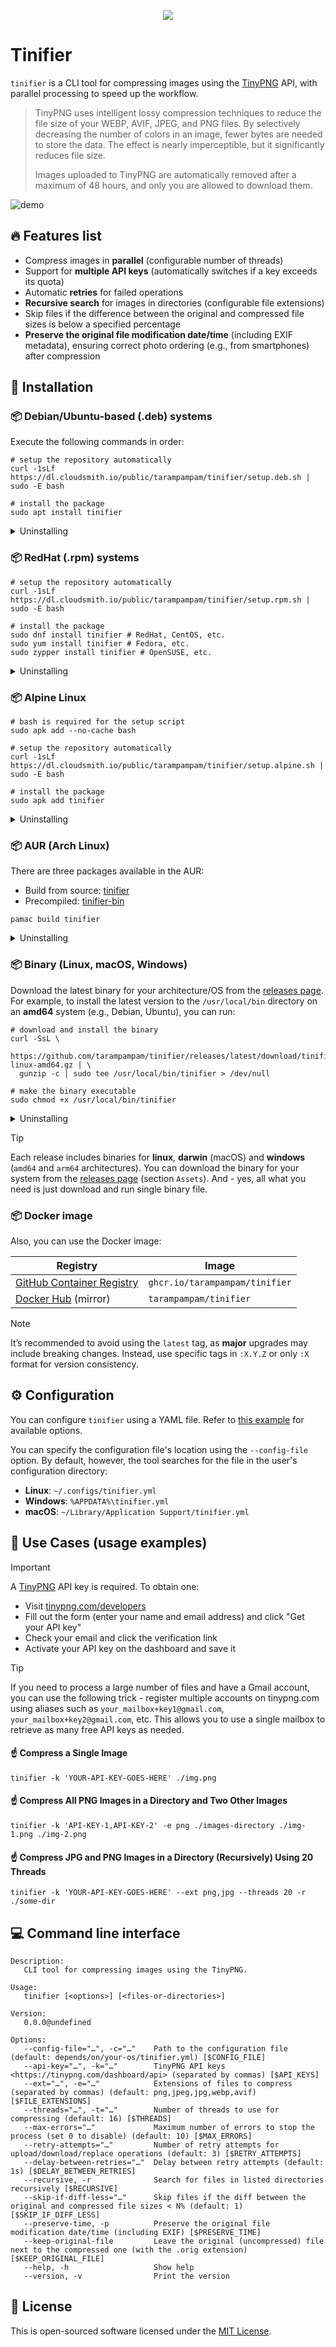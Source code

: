 <p align="center">
  <a href="https://github.com/tarampampam/tinifier#readme">
    <picture>
      <source media="(prefers-color-scheme: dark)" srcset="https://socialify.git.ci/tarampampam/tinifier/image?description=1&font=Raleway&forks=1&issues=1&logo=https%3A%2F%2Ftinypng.com%2Fimages%2Fapng%2Fpanda-waving.png&owner=1&pulls=1&pattern=Solid&stargazers=1&theme=Dark">
      <img align="center" src="https://socialify.git.ci/tarampampam/tinifier/image?description=1&font=Raleway&forks=1&issues=1&logo=https%3A%2F%2Ftinypng.com%2Fimages%2Fapng%2Fpanda-waving.png&owner=1&pulls=1&pattern=Solid&stargazers=1&theme=Light">
    </picture>
  </a>
</p>

# Tinifier

`tinifier` is a CLI tool for compressing images using the [TinyPNG](https://tinypng.com) API, with parallel
processing to speed up the workflow.

> TinyPNG uses intelligent lossy compression techniques to reduce the file size of your WEBP, AVIF, JPEG, and
> PNG files. By selectively decreasing the number of colors in an image, fewer bytes are needed to store the
> data. The effect is nearly imperceptible, but it significantly reduces file size.
>
> Images uploaded to TinyPNG are automatically removed after a maximum of 48 hours, and only you are allowed
> to download them.

![demo](art/demo.gif)

## 🔥 Features list

- Compress images in **parallel** (configurable number of threads)
- Support for **multiple API keys** (automatically switches if a key exceeds its quota)
- Automatic **retries** for failed operations
- **Recursive search** for images in directories (configurable file extensions)
- Skip files if the difference between the original and compressed file sizes is below a specified percentage
- **Preserve the original file modification date/time** (including EXIF metadata), ensuring correct photo
  ordering (e.g., from smartphones) after compression

## 🧩 Installation

### 📦 Debian/Ubuntu-based (.deb) systems

Execute the following commands in order:

```shell
# setup the repository automatically
curl -1sLf https://dl.cloudsmith.io/public/tarampampam/tinifier/setup.deb.sh | sudo -E bash

# install the package
sudo apt install tinifier
```

<details>
  <summary>Uninstalling</summary>

```shell
sudo apt remove tinifier
rm /etc/apt/sources.list.d/tarampampam-tinifier.list
```

</details>

### 📦 RedHat (.rpm) systems

```shell
# setup the repository automatically
curl -1sLf https://dl.cloudsmith.io/public/tarampampam/tinifier/setup.rpm.sh | sudo -E bash

# install the package
sudo dnf install tinifier # RedHat, CentOS, etc.
sudo yum install tinifier # Fedora, etc.
sudo zypper install tinifier # OpenSUSE, etc.
```

<details>
  <summary>Uninstalling</summary>

```shell
# RedHat, CentOS, Fedora, etc.
sudo dnf remove tinifier
rm /etc/yum.repos.d/tarampampam-tinifier.repo
rm /etc/yum.repos.d/tarampampam-tinifier-source.repo

# OpenSUSE, etc.
sudo zypper remove tinifier
zypper rr tarampampam-tinifier
zypper rr tarampampam-tinifier-source
```

</details>

### 📦 Alpine Linux

```shell
# bash is required for the setup script
sudo apk add --no-cache bash

# setup the repository automatically
curl -1sLf https://dl.cloudsmith.io/public/tarampampam/tinifier/setup.alpine.sh | sudo -E bash

# install the package
sudo apk add tinifier
```

<details>
  <summary>Uninstalling</summary>

```shell
sudo apk del tinifier
$EDITOR /etc/apk/repositories # remove the line with the repository
```

</details>

### 📦 AUR (Arch Linux)

There are three packages available in the AUR:

- Build from source: [tinifier](https://aur.archlinux.org/packages/tinifier)
- Precompiled: [tinifier-bin](https://aur.archlinux.org/packages/tinifier-bin)

```shell
pamac build tinifier
```

<details>
  <summary>Uninstalling</summary>

```shell
pacman -Rs tinifier
```

</details>

### 📦 Binary (Linux, macOS, Windows)

Download the latest binary for your architecture/OS from the [releases page][link_releases]. For example, to install
the latest version to the `/usr/local/bin` directory on an **amd64** system (e.g., Debian, Ubuntu), you can run:

```shell
# download and install the binary
curl -SsL \
  https://github.com/tarampampam/tinifier/releases/latest/download/tinifier-linux-amd64.gz | \
  gunzip -c | sudo tee /usr/local/bin/tinifier > /dev/null

# make the binary executable
sudo chmod +x /usr/local/bin/tinifier
```

<details>
  <summary>Uninstalling</summary>

```shell
sudo rm /usr/local/bin/tinifier
```

</details>

> [!TIP]
> Each release includes binaries for **linux**, **darwin** (macOS) and **windows** (`amd64` and `arm64` architectures).
> You can download the binary for your system from the [releases page][link_releases] (section `Assets`). And - yes,
> all what you need is just download and run single binary file.

[link_releases]:https://github.com/tarampampam/tinifier/releases

### 📦 Docker image

Also, you can use the Docker image:

| Registry                               | Image                          |
|----------------------------------------|--------------------------------|
| [GitHub Container Registry][link_ghcr] | `ghcr.io/tarampampam/tinifier` |
| [Docker Hub][link_docker_hub] (mirror) | `tarampampam/tinifier`         |

> [!NOTE]
> It’s recommended to avoid using the `latest` tag, as **major** upgrades may include breaking changes.
> Instead, use specific tags in `:X.Y.Z` or only `:X` format for version consistency.

[link_ghcr]:https://github.com/tarampampam/tinifier/pkgs/container/tinifier
[link_docker_hub]:https://hub.docker.com/r/tarampampam/tinifier/

## ⚙ Configuration

You can configure `tinifier` using a YAML file. Refer to [this example](tinifier.example.yml) for
available options.

You can specify the configuration file's location using the `--config-file` option. By default, however, the
tool searches for the file in the user's configuration directory:

- **Linux**: `~/.configs/tinifier.yml`
- **Windows**: `%APPDATA%\tinifier.yml`
- **macOS**: `~/Library/Application Support/tinifier.yml`

## 🚀 Use Cases (usage examples)

> [!IMPORTANT]
> A [TinyPNG](https://tinypng.com) API key is required. To obtain one:
> - Visit [tinypng.com/developers](https://tinypng.com/developers)
> - Fill out the form (enter your name and email address) and click "Get your API key"
> - Check your email and click the verification link
> - Activate your API key on the dashboard and save it

> [!TIP]
> If you need to process a large number of files and have a Gmail account, you can use the following
> trick - register multiple accounts on tinypng.com using aliases such as `your_mailbox+key1@gmail.com`,
> `your_mailbox+key2@gmail.com`, etc. This allows you to use a single mailbox to retrieve as many free API
> keys as needed.

#### ☝ Compress a Single Image

```shell
tinifier -k 'YOUR-API-KEY-GOES-HERE' ./img.png
```

#### ☝ Compress All PNG Images in a Directory and Two Other Images

```shell
tinifier -k 'API-KEY-1,API-KEY-2' -e png ./images-directory ./img-1.png ./img-2.png
```

#### ☝ Compress JPG and PNG Images in a Directory (Recursively) Using 20 Threads

```shell
tinifier -k 'YOUR-API-KEY-GOES-HERE' --ext png,jpg --threads 20 -r ./some-dir
```

<!--GENERATED:APP_README-->
## 💻 Command line interface

```
Description:
   CLI tool for compressing images using the TinyPNG.

Usage:
   tinifier [<options>] [<files-or-directories>]

Version:
   0.0.0@undefined

Options:
   --config-file="…", -c="…"    Path to the configuration file (default: depends/on/your-os/tinifier.yml) [$CONFIG_FILE]
   --api-key="…", -k="…"        TinyPNG API keys <https://tinypng.com/dashboard/api> (separated by commas) [$API_KEYS]
   --ext="…", -e="…"            Extensions of files to compress (separated by commas) (default: png,jpeg,jpg,webp,avif) [$FILE_EXTENSIONS]
   --threads="…", -t="…"        Number of threads to use for compressing (default: 16) [$THREADS]
   --max-errors="…"             Maximum number of errors to stop the process (set 0 to disable) (default: 10) [$MAX_ERRORS]
   --retry-attempts="…"         Number of retry attempts for upload/download/replace operations (default: 3) [$RETRY_ATTEMPTS]
   --delay-between-retries="…"  Delay between retry attempts (default: 1s) [$DELAY_BETWEEN_RETRIES]
   --recursive, -r              Search for files in listed directories recursively [$RECURSIVE]
   --skip-if-diff-less="…"      Skip files if the diff between the original and compressed file sizes < N% (default: 1) [$SKIP_IF_DIFF_LESS]
   --preserve-time, -p          Preserve the original file modification date/time (including EXIF) [$PRESERVE_TIME]
   --keep-original-file         Leave the original (uncompressed) file next to the compressed one (with the .orig extension) [$KEEP_ORIGINAL_FILE]
   --help, -h                   Show help
   --version, -v                Print the version
```
<!--/GENERATED:APP_README-->

## 📜 License

This is open-sourced software licensed under the [MIT License][link_license].

[link_license]:https://github.com/tarampampam/tinifier/blob/master/LICENSE
